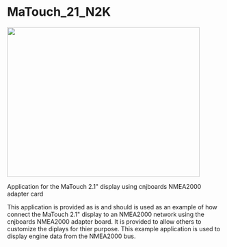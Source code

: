 # MaTouch_21_N2K

<img src="https://github.com/user-attachments/assets/05e210b0-dd9f-49de-a668-e6fabe9b4afe" width="450" height="350">

Application for the MaTouch 2.1" display using cnjboards NMEA2000 adapter card

This application is provided as is and should is used as an example of how connect the MaTouch 2.1" display to an NMEA2000 network using the cnjboards NMEA2000 adapter board.
It is provided to allow others to customize the diplays for thier purpose. This example application is used to display engine data from the NMEA2000 bus.

